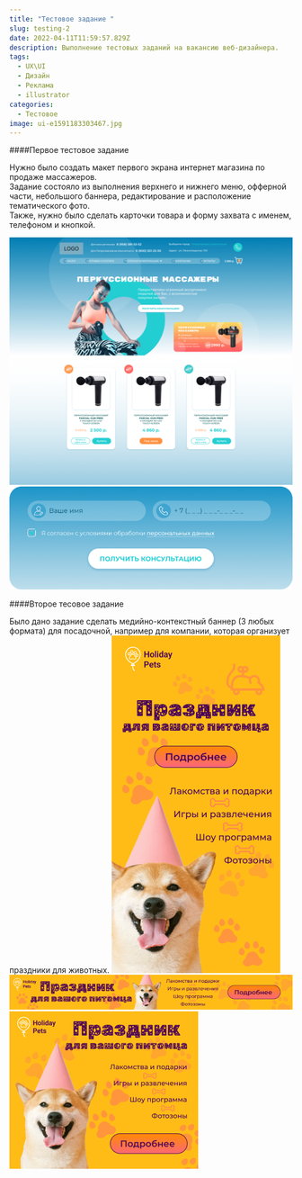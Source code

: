 ```yaml
---
title: "Тестовое задание "
slug: testing-2
date: 2022-04-11T11:59:57.829Z
description: Выполнение тестовых заданий на вакансию веб-дизайнера.
tags:
  - UX\UI
  - Дизайн
  - Реклама
  - illustrator
categories:
  - Тестовое
image: ui-e1591183303467.jpg
---
```

####Первое тестовое задание 

Нужно было создать макет первого экрана интернет магазина по продаже массажеров.  
Задание состояло из выполнения верхнего и нижнего меню, офферной части, небольшого баннера, редактирование и расположение тематического фото.  
Также, нужно было сделать карточки товара и форму захвата с именем, телефоном и кнопкой.

![Первый экран и карточки](первый-экран-и-карточки-товара.png)
![Форма захвата](форма.png)

####Второе тесовое задание 

Было дано задание сделать медийно-контекстный баннер (3 любых формата) для посадочной, например для компании, которая организует праздники для животных.
![Баннер 300х600](frame-1-2-.png)  ![Баннер 728х90](frame-2.png)  ![Баннер 336х280](frame-3.png)
